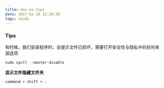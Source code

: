 ```yaml
---
title: mac-os-tips
date: 2017-02-10 15:28:39
tags: study
---
```


### Tips

有时候，我们安装程序时，会提示文件已损坏，需要打开安全性与隐私中的任何来源选项

```java
sudo spctl --master-disable
```
**显示文件隐藏文件夹**

```
command + shift + .
```

